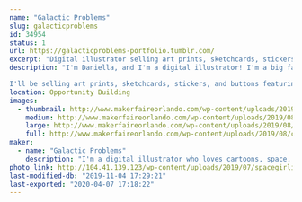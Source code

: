 ```yaml
---
name: "Galactic Problems"
slug: galacticproblems
id: 34954
status: 1
url: https://galacticproblems-portfolio.tumblr.com/
excerpt: "Digital illustrator selling art prints, sketchcards, stickers, and buttons! "
description: "I'm Daniella, and I'm a digital illustrator! I'm a big fan of bright colors, cartoons, and stories set in outer space.  

I'll be selling art prints, sketchcards, stickers, and buttons featuring my work, as well as taking commissions! I'll be working on sketchcards during the event, and I'm happy to answer any questions you might have about digital art!"
location: Opportunity Building
images:
  - thumbnail: http://www.makerfaireorlando.com/wp-content/uploads/2019/08/caplogo.png
    medium: http://www.makerfaireorlando.com/wp-content/uploads/2019/08/caplogo.png
    large: http://www.makerfaireorlando.com/wp-content/uploads/2019/08/caplogo.png
    full: http://www.makerfaireorlando.com/wp-content/uploads/2019/08/caplogo.png
maker:
  - name: "Galactic Problems"
    description: "I'm a digital illustrator who loves cartoons, space, and colorful character design!"
photo_link: http://104.41.139.123/wp-content/uploads/2019/07/spacegirliconforuse.png
last-modified-db: "2019-11-04 17:29:21"
last-exported: "2020-04-07 17:18:22"
---
```

